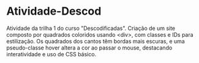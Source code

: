 # Atividade-Descod
Atividade da trilha 1 do curso "Descodificadas". Criação de um site composto por quadrados coloridos usando &lt;div>, com classes e IDs para estilização. Os quadrados dos cantos têm bordas mais escuras, e uma pseudo-classe hover altera a cor ao passar o mouse, destacando interatividade e uso de CSS básico.

